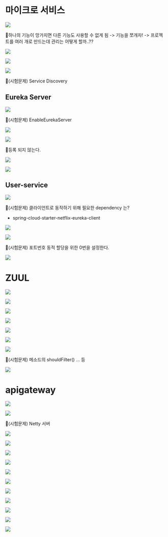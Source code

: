 # 마이크로 서비스
![](../image/Pasted%20image%2020240514113530.png)

📌하나의 기능이 망가지면 다른 기능도 사용할 수 없게 됨 -> 기능을 쪼개자! -> 프로젝트를 여러 개로 만드는데 관리는 어떻게 할까..??

![](../image/Pasted%20image%2020240514113953.png)

![](../image/Pasted%20image%2020240514114158.png)

![](../image/Pasted%20image%2020240514114506.png)

📌(시험문제) Service Discovery


## Eureka Server
![](../image/Pasted%20image%2020240514114908.png)

📌(시험문제) EnableEurekaServer

![](../image/Pasted%20image%2020240514121958.png)

![](../image/Pasted%20image%2020240514123028.png)

📌등록 되지 않는다.

![](../image/Pasted%20image%2020240514123624.png)

![](../image/Pasted%20image%2020240514123635.png)



## User-service
![](../image/Pasted%20image%2020240514123659.png)

📌(시험문제) 클라이언트로 동작하기 위해 필요한 dependency 는?
- spring-cloud-starter-netflix-eureka-client

![](../image/Pasted%20image%2020240514141608.png)

![](../image/Pasted%20image%2020240514142004.png)

📌(시험문제) 포트번호 동적 할당을 위한 0번을 설정한다.

![](../image/Pasted%20image%2020240514142017.png)


# ZUUL
![](../image/Pasted%20image%2020240514141819.png)

![](../image/Pasted%20image%2020240514151917.png)

![](../image/Pasted%20image%2020240514152044.png)

![](../image/Pasted%20image%2020240514152053.png)

![](../image/Pasted%20image%2020240514152101.png)

![](../image/Pasted%20image%2020240514152110.png)

![](../image/Pasted%20image%2020240514152120.png)

📌(시험문제) 메소드의 shouldFilter() ... 등

![](../image/Pasted%20image%2020240514152126.png)


# apigateway
![](../image/Pasted%20image%2020240514154800.png)

![](../image/Pasted%20image%2020240514154811.png)

📌(시험문제) Netty 서버

![](../image/Pasted%20image%2020240514154820.png)

![](../image/Pasted%20image%2020240514154833.png)

![](../image/Pasted%20image%2020240514154841.png)

![](../image/Pasted%20image%2020240514154848.png)

![](../image/Pasted%20image%2020240514154856.png)

![](../image/Pasted%20image%2020240514154904.png)

![](../image/Pasted%20image%2020240514154917.png)

![](../image/Pasted%20image%2020240514154925.png)

![](../image/Pasted%20image%2020240514154932.png)

![](../image/Pasted%20image%2020240514154939.png)

![](../image/Pasted%20image%2020240514154945.png)


